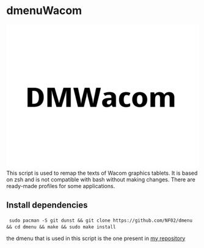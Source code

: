# dmenuWacom
<img src="dmenuWacom.png">
This script is used to remap the texts of Wacom graphics tablets. It is based on zsh and is not compatible with bash without making changes.
There are ready-made profiles for some applications.

## Install dependencies

`` 
sudo pacman -S git dunst && git clone https://github.com/NF02/dmenu && cd dmenu && make && sudo make install
``

the dmenu that is used in this script is the one present in <a href="https://github.com/NF02/dmenu">my repository</a>
